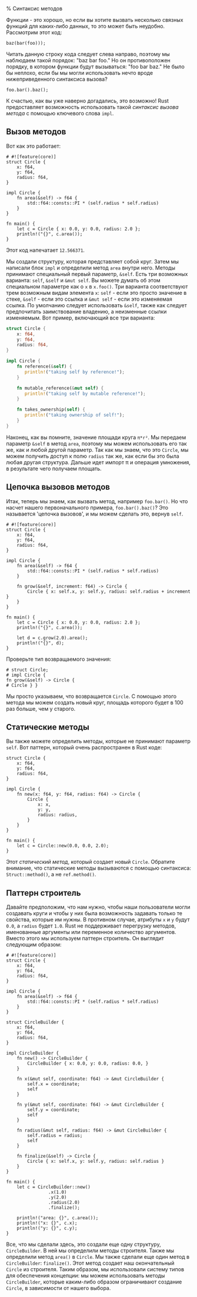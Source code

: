 % Синтаксис методов

Функции - это хорошо, но если вы хотите вызвать несколько связных функций для
каких-либо данных, то это может быть неудобно. Рассмотрим этот код:

```{rust,ignore}
baz(bar(foo)));
```

Читать данную строку кода следует слева направо, поэтому мы наблюдаем такой
порядок: "baz bar foo." Но он противоположен порядку, в котором функции будут
вызываться: "foo bar baz." Не было бы неплохо, если бы мы могли использовать
нечто вроде нижеприведенного синтаксиса вызова?

```{rust,ignore}
foo.bar().baz();
```

К счастью, как вы уже наверно догадались, это возможно! Rust предоставляет
возможность использовать такой *синтаксис вызова метода* с помощью ключевого
слова `impl`.

## Вызов методов

Вот как это работает:

```{rust}
# #![feature(core)]
struct Circle {
    x: f64,
    y: f64,
    radius: f64,
}

impl Circle {
    fn area(&self) -> f64 {
        std::f64::consts::PI * (self.radius * self.radius)
    }
}

fn main() {
    let c = Circle { x: 0.0, y: 0.0, radius: 2.0 };
    println!("{}", c.area());
}
```

Этот код напечатает `12.566371`.

Мы создали структуру, которая представляет собой круг. Затем мы написали блок
`impl` и определили метод `area` внутри него. Методы принимают специальный
первый параметр, `&self`. Есть три возможных варианта: `self`, `&self` и `&mut
self`. Вы можете думать об этом специальном параметре как о `x` в `x.foo()`. Три
варианта соответствуют трем возможным видам элемента `x`: `self` - если это
просто значение в стеке, `&self` - если это ссылка и `&mut self` - если это
изменяемая ссылка. По умолчанию следует использовать `&self`, также как следует
предпочитать заимствование владению, а неизменные ссылки изменяемым. Вот пример,
включающий все три варианта:

```rust
struct Circle {
    x: f64,
    y: f64,
    radius: f64,
}

impl Circle {
    fn reference(&self) {
       println!("taking self by reference!");
    }

    fn mutable_reference(&mut self) {
       println!("taking self by mutable reference!");
    }

    fn takes_ownership(self) {
       println!("taking ownership of self!");
    }
}
```

Наконец, как вы помните, значение площади круга `π*r²`. Мы передаем параметр
`&self` в метод `area`, поэтому мы можем использовать его так же, как и любой
другой параметр. Так как мы знаем, что это `Circle`, мы можем получить доступ к
полю `radius` так же, как если бы это была любая другая структура. Дальше идет
импорт π и операция умножения, в результате чего получаем площать.

## Цепочка вызовов методов

Итак, теперь мы знаем, как вызвать метод, например `foo.bar()`. Но что насчет
нашего первоначального примера, `foo.bar().baz()`? Это называется 'цепочка
вызовов', и мы можем сделать это, вернув `self`.

```
# #![feature(core)]
struct Circle {
    x: f64,
    y: f64,
    radius: f64,
}

impl Circle {
    fn area(&self) -> f64 {
        std::f64::consts::PI * (self.radius * self.radius)
    }

    fn grow(&self, increment: f64) -> Circle {
        Circle { x: self.x, y: self.y, radius: self.radius + increment }
    }
}

fn main() {
    let c = Circle { x: 0.0, y: 0.0, radius: 2.0 };
    println!("{}", c.area());

    let d = c.grow(2.0).area();
    println!("{}", d);
}
```

Проверьте тип возвращаемого значения:

```
# struct Circle;
# impl Circle {
fn grow(&self) -> Circle {
# Circle } }
```

Мы просто указываем, что возвращается `Circle`. С помощью этого метода мы можем
создать новый круг, площадь которого будет в 100 раз больше, чем у старого.

## Статические методы

Вы также можете определить методы, которые не принимают параметр `self`. Вот
паттерн, который очень распространен в Rust коде:

```
struct Circle {
    x: f64,
    y: f64,
    radius: f64,
}

impl Circle {
    fn new(x: f64, y: f64, radius: f64) -> Circle {
        Circle {
            x: x,
            y: y,
            radius: radius,
        }
    }
}

fn main() {
    let c = Circle::new(0.0, 0.0, 2.0);
}
```

Этот *статический метод*, который создает новый `Circle`. Обратите внимание, что
статические методы вызываются с помощью синтаксиса: `Struct::method()`, а не
`ref.method()`.

## Паттерн строитель

Давайте предположим, что нам нужно, чтобы наши пользователи могли создавать
круги и чтобы у них была возможность задавать только те свойства, которые им
нужны. В противном случае, атрибуты `x` и `y` будут `0.0`, а `radius` будет
`1.0`. Rust не поддерживает перегрузку методов, именованные аргументы или
переменное количество аргументов. Вместо этого мы используем паттерн строитель.
Он выглядит следующим образом:

```
# #![feature(core)]
struct Circle {
    x: f64,
    y: f64,
    radius: f64,
}

impl Circle {
    fn area(&self) -> f64 {
        std::f64::consts::PI * (self.radius * self.radius)
    }
}

struct CircleBuilder {
    x: f64,
    y: f64,
    radius: f64,
}

impl CircleBuilder {
    fn new() -> CircleBuilder {
        CircleBuilder { x: 0.0, y: 0.0, radius: 0.0, }
    }

    fn x(&mut self, coordinate: f64) -> &mut CircleBuilder {
        self.x = coordinate;
        self
    }

    fn y(&mut self, coordinate: f64) -> &mut CircleBuilder {
        self.y = coordinate;
        self
    }

    fn radius(&mut self, radius: f64) -> &mut CircleBuilder {
        self.radius = radius;
        self
    }

    fn finalize(&self) -> Circle {
        Circle { x: self.x, y: self.y, radius: self.radius }
    }
}

fn main() {
    let c = CircleBuilder::new()
                .x(1.0)
                .y(2.0)
                .radius(2.0)
                .finalize();

    println!("area: {}", c.area());
    println!("x: {}", c.x);
    println!("y: {}", c.y);
}
```

Все, что мы сделали здесь, это создали еще одну структуру, `CircleBuilder`. В
ней мы определили методы строителя. Также мы определили метод `area()` в
`Circle`. Мы также сделали еще один метод в `CircleBuilder`: `finalize()`. Этот
метод создает наш окончательный `Circle` из строителя. Таким образом, мы
использовали систему типов для обеспечения концепции: мы можем использовать
методы `CircleBuilder`, которые каким-либо образом ограничивают создание
`Circle`, в зависимости от нашего выбора.
